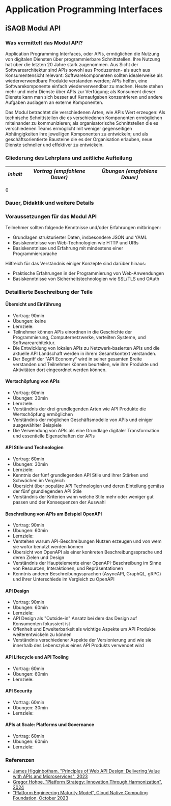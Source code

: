 # Application Programming Interfaces

## iSAQB Modul API

### Was vermittelt das Modul API?

Application Programming Interfaces, oder APIs, ermöglichen die Nutzung von digitalen Diensten über programmierbare Schnittstellen. Ihre Nutzung hat über die letzten 20 Jahre stark zugenommen. Aus Sicht der Softwarearchitektur sind APIs sowohl aus Produzenten- als auch aus Konsumentensicht relevant: Softwarekomponenten sollten idealerweise als wiederverwendbare Produkte verstanden werden; APIs helfen, eine Softwarekomponente einfach wiederverwendbar zu machen. Heute stehen mehr und mehr Dienste über APIs zur Verfügung; als Konsument dieser Dienste kann man sich besser auf Kernaufgaben konzentrieren und andere Aufgaben auslagern an externe Komponenten.

Das Modul betrachtet die verschiedenen Arten, wie APIs Wert erzeugen: Als technische Schnittstellen die es verschiedenen Komponenten ermöglichen miteinander zu kommunizieren; als organisatorische Schnittstellen die es verschiedenen Teams ermöglicht mit weniger gegenseitigen Abhängigkeiten ihre jeweiligen Komponenten zu entwickeln; und als geschäftsorientierte Bausteine die es der Organisation erlauben, neue Dienste schneller und effektiver zu entwickeln. 


### Gliederung des Lehrplans und zeitliche Aufteilung

*Inhalt* | *Vortrag (empfohlene Dauer)* | *Übungen (empfohlene Dauer)*
:-- | :--: | :--:
()

### Dauer, Didaktik und weitere Details

### Voraussetzungen für das Modul API

Teilnehmer sollten folgende Kenntnisse und/oder Erfahrungen mitbringen:

- Grundlagen strukturierter Daten, insbesondere JSON und YAML
- Basiskenntnisse von Web-Technologien wie HTTP und URIs
- Basiskenntnisse und Erfahrung mit mindestens einer Programmiersprache


Hilfreich für das Verständnis einiger Konzepte sind darüber hinaus:

- Praktische Erfahrungen in der Programmierung von Web-Anwendungen
- Basiskenntnisse von Sicherheitstechnologien wie SSL/TLS und OAuth


### Detaillierte Beschreibung der Teile

#### Übersicht und Einführung 

- Vortrag: 90min
- Übungen: keine
- Lernziele:
 - Teilnehmer können APIs einordnen in die Geschichte der Programmierung, Computernetzwerke, verteilten Systeme, und Softwarearchitektur.
 - Die Entwicklung von lokalen APIs zu Netzwerk-basierten APIs und die aktuelle API Landschaft werden in ihrem Gesamtkontext verstanden.
 - Der Begriff der "API Economy" wird in seiner gesamten Breite verstanden und Teilnehmer können beurteilen, wie ihre Produkte und Aktivitäten dort eingeordnet werden können.


#### Wertschöpfung von APIs 

- Vortrag: 60min
- Übungen: 30min
- Lernziele:
 - Verständnis der drei grundlegenden Arten wie API Produkte die Wertschöpfung ermöglichen
 - Verständnis der möglichen Geschäftsmodelle von APIs und einiger ausgewählter Beispiele
 - Die Verwendung von APIs als eine Grundlage digitaler Transformation und essentielle Eigenschaften der APIs


#### API Stile und Technologien 

- Vortrag: 60min
- Übungen: 30min
- Lernziele:
 - Kenntnis der fünf grundlegenden API Stile und ihrer Stärken und Schwächen im Vergleich
 - Übersicht über populäre API Technologien und deren Einteilung gemäss der fünf grundlegenden API Stile
 - Verständnis der Kriterien wann welche Stile mehr oder weniger gut passen und der Konsequenzen der Auswahl


#### Beschreibung von APIs am Beispiel OpenAPI 

- Vortrag: 90min
- Übungen: 60min
- Lernziele: 
 - Verstehen warum API-Beschreibungen Nutzen erzeugen und von wem sie wofür benutzt werden können
 - Übersicht von OpenAPI als einer konkreten Beschreibungssprache und deren Zielen und Design
 - Verständnis der Hauptelemente einer OpenAPI-Beschreibung im Sinne von Resourcen, Interaktionen, und Repräsentationen
 - Kenntnis anderer Beschreibungssprachen (AsyncAPI, GraphQL, gRPC) und ihrer Unterschiede im Vergleich zu OpenAPI
 

#### API Design 

- Vortrag: 90min
- Übungen: 60min
- Lernziele: 
 - API Design als "Outside-in" Ansatz bei dem das Design auf Konsumenten fokussiert ist
 - Offenheit und Erweiterbarkeit als wichtige Aspekte um API Produkte weiterentwickeln zu können
 - Verständnis verschiedener Aspekte der Versionierung und wie sie innerhalb des Lebenszylus eines API Produkts verwendet wird
 

#### API Lifecycle und API Tooling 

- Vortrag: 60min
- Übungen: 60min
- Lernziele: 


#### API Security 

- Vortrag: 60min
- Übungen: 30min
- Lernziele: 


#### APIs at Scale: Platforms und Governance 

- Vortrag: 60min
- Übungen: 60min
- Lernziele: 


### Referenzen

- [James Higginbotham, "Principles of Web API Design: Delivering Value with APIs and Microservices", 2023](https://www.pearson.com/en-us/subject-catalog/p/principles-of-web-api-design-delivering-value-with-apis-and-microservices/P200000007278/9780137355730)
- [Gregor Hohpe, "Platform Strategy: Innovation Through Harmonization", 2024](https://leanpub.com/platformstrategy)
- ["Platform Engineering Maturity Model", Cloud Native Computing Foundation, October 2023](https://tag-app-delivery.cncf.io/whitepapers/platform-eng-maturity-model/)
